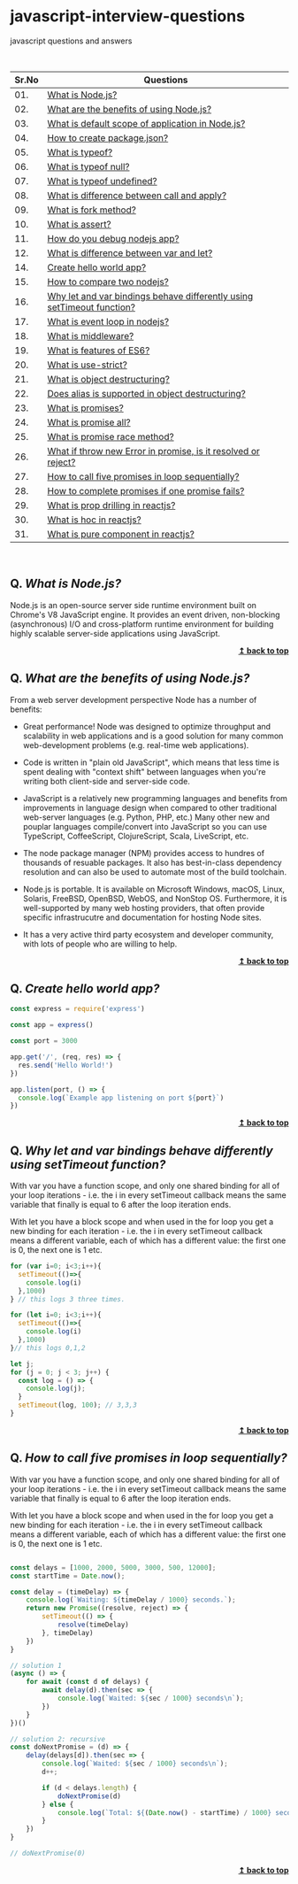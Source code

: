 # javascript-interview-questions
javascript questions and answers

<br/>

| Sr.No|  Questions       |
|------|------------------|
| 01. |[What is Node.js?](#q-what-is-nodejs)|
| 02. |[What are the benefits of using Node.js?](#q-what-are-the-benefits-of-using-nodejs)|
| 03. |[What is default scope of application in Node.js?](#q-what-is-the-default-scope-of-application-in-nodejs)|
| 04. |[How to create package.json?](#q-how-to-create-package-json)|
| 05. |[What is typeof?](#q-what-is-typeof)|
| 06. |[What is typeof null?](#q-what-is-typeof-null)|
| 07. |[What is typeof undefined?](#q-what-is-typeof-undefined)|
| 08. |[What is difference between call and apply?](#q-what-is-difference-between-call-and-apply)|
| 09. |[What is fork method?](#q-what-is-fork-method)|
| 10. |[What is assert?](#q-what-is-assert)|
| 11. |[How do you debug nodejs app?](#q-how-do-you-debug-nodejs-app)|
| 12. |[What is difference between var and let?](#q-what-is-difference-between-var-let)|
| 14. |[Create hello world app?](#q-create-hello-world-app)|
| 15. |[How to compare two nodejs?](#q-how-to-compare-two-nodejs)|
| 16. |[Why let and var bindings behave differently using setTimeout function?](#q-Why-let-and-var-bindings-behave-differently-using-setTimeout-function)|
| 17. |[What is event loop in nodejs?](#q-what-is-event-loop-in-nodejs)|
| 18. |[What is middleware?](#q-what-is-middleware)|
| 19. |[What is features of ES6?](#q-what-is-features-of-es6)|
| 20. |[What is use-strict?](#q-what-is-use-strict)|
| 21. |[What is object destructuring?](#q-what-is-destructuring)|
| 22. |[Does alias is supported in object destructuring?](#q-does-alias-is-supported-in-object-destructuring)|
| 23. |[What is promises?](#q-what-is-promises)|
| 24. |[What is promise all?](#q-what-is-promise-all)|
| 25. |[What is promise race method?](#q-what-is-promise-race-method)|
| 26. |[What if throw new Error in promise, is it resolved or reject?](#q-what-if-throw-new-error-in-promise-is-it-resolved-or-rejected)|
| 27. |[How to call five promises in loop sequentially?](#q-how-to-call-five-promises-in-loop-sequentially)|
| 28. |[How to complete promises if one promise fails?](#q-how-to-complete-promises-if-one-promise-fails)|
| 29. |[What is prop drilling in reactjs?](#q-what-is-prop-drilling-in-reactjs)|
| 30. |[What is hoc in reactjs?](#q-what-is-hoc-in-reactjs)|
| 31. |[What is pure component in reactjs?](#q-what-is-pure-component-in-react-js)|
<br/>


## Q. ***What is Node.js?***

Node.js is an open-source server side runtime environment built on Chrome\'s V8 JavaScript engine. It provides an event driven, non-blocking (asynchronous) I/O and cross-platform runtime environment for building highly scalable server-side applications using JavaScript.

<div align="right">
    <b><a href="#">↥ back to top</a></b>
</div>

## Q. ***What are the benefits of using Node.js?***

From a web server development perspective Node has a number of benefits:

  * Great performance! Node was designed to optimize throughput and scalability in web applications and is a good solution for many common web-development problems (e.g. real-time web applications).

  * Code is written in "plain old JavaScript", which means that less time is spent dealing with "context shift" between languages when you're writing both client-side and server-side code. 

  * JavaScript is a relatively new programming languages and benefits from improvements in language design when compared to other traditional web-server languages (e.g. Python, PHP,  etc.) Many other new and pouplar languages compile/convert into JavaScript so you can use TypeScript, CoffeeScript, ClojureScript, Scala, LiveScript, etc.

  * The node package manager (NPM) provides access to hundres of thousands of resuable packages. It also has best-in-class dependency resolution and can also be used to automate most of the build toolchain.

  * Node.js is portable. It is available on Microsoft Windows, macOS, Linux, Solaris, FreeBSD, OpenBSD, WebOS, and NonStop OS. Furthermore, it is well-supported by many web hosting providers, that often provide specific infrastrucutre and documentation for hosting 
    Node sites.

  * It has a very active third party ecosystem and developer community, with lots of people who are willing to help. 
    
<div align="right">
    <b><a href="#">↥ back to top</a></b>
</div>

## Q. ***Create hello world app?***
```js
const express = require('express')

const app = express()

const port = 3000

app.get('/', (req, res) => {
  res.send('Hello World!')
})

app.listen(port, () => {
  console.log(`Example app listening on port ${port}`)
})
```
<div align="right">
    <b><a href="#">↥ back to top</a></b>
</div>

## Q. ***Why let and var bindings behave differently using setTimeout function?***

With var you have a function scope, and only one shared binding for all of your loop iterations - i.e. the i in every setTimeout callback means the same variable that finally is equal to 6 after the loop iteration ends.

With let you have a block scope and when used in the for loop you get a new binding for each iteration - i.e. the i in every setTimeout callback means a different variable, each of which has a different value: the first one is 0, the next one is 1 etc.
```js
for (var i=0; i<3;i++){
  setTimeout(()=>{
    console.log(i)
  },1000)
} // this logs 3 three times.

for (let i=0; i<3;i++){
  setTimeout(()=>{
    console.log(i)
  },1000)
}// this logs 0,1,2 

let j;
for (j = 0; j < 3; j++) {
  const log = () => {
    console.log(j);
  }
  setTimeout(log, 100); // 3,3,3
}
```
<div align="right">
    <b><a href="#">↥ back to top</a></b>
</div>

## Q. ***How to call five promises in loop sequentially?***

With var you have a function scope, and only one shared binding for all of your loop iterations - i.e. the i in every setTimeout callback means the same variable that finally is equal to 6 after the loop iteration ends.

With let you have a block scope and when used in the for loop you get a new binding for each iteration - i.e. the i in every setTimeout callback means a different variable, each of which has a different value: the first one is 0, the next one is 1 etc.
```js

const delays = [1000, 2000, 5000, 3000, 500, 12000];
const startTime = Date.now();

const delay = (timeDelay) => {
    console.log(`Waiting: ${timeDelay / 1000} seconds.`);
    return new Promise((resolve, reject) => {
        setTimeout(() => {
            resolve(timeDelay)
        }, timeDelay)
    })
}

// solution 1
(async () => {
    for await (const d of delays) {
        await delay(d).then(sec => {
            console.log(`Waited: ${sec / 1000} seconds\n`);
        })
    }
})()

// solution 2: recursive
const doNextPromise = (d) => {
    delay(delays[d]).then(sec => {
        console.log(`Waited: ${sec / 1000} seconds\n`);
        d++;

        if (d < delays.length) {
            doNextPromise(d)
        } else {
            console.log(`Total: ${(Date.now() - startTime) / 1000} seconds.`);
        }
    })
}

// doNextPromise(0)
```
<div align="right">
    <b><a href="#">↥ back to top</a></b>
</div>
